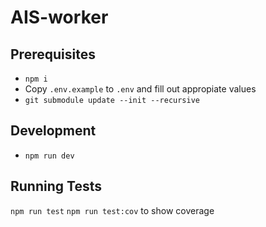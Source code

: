 # AIS-worker

## Prerequisites

- `npm i`
- Copy `.env.example` to `.env` and fill out appropiate values
- `git submodule update --init --recursive`

## Development

- `npm run dev`

## Running Tests

`npm run test`
`npm run test:cov` to show coverage
